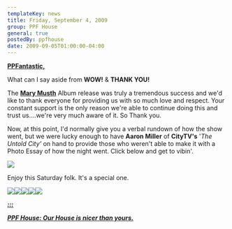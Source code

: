 ```yaml
---
templateKey: news
title: Friday, September 4, 2009
group: PPF House
general: true
postedBy: ppfhouse
date: 2009-09-05T01:00:00-04:00
---
```

[**PPFantastic,** ](http://ppfhouse.bandcamp.com)

What can I say aside from **WOW!** &amp; **THANK YOU!**

The [**Mary Musth**](http://magnolius.bandcamp.com) Album release was truly a tremendous success and we'd like to thank everyone for providing us with so much love and respect. Your constant support is the only reason we're able to continue doing this and trust us....we're very much aware of it. So Thank you.

Now, at this point, I'd normally give you a verbal rundown of how the show went, but we were lucky enough to have **Aaron Miller** of **CityTV's** '*The Untold City'* on hand to provide those who weren't able to make it with a Photo Essay of how the night went. Click below and get to vibin'.

[![](http://media.citytv.topscms.com/images/7b/97/ff3839f84aecad44b4e0a811ddcf.jpeg)](http://www.citytv.com/toronto/citynews/entertainment/music/article/57066--in-photos-magnolius-mary-musth-release-at-wrongbar)

Enjoy this Saturday folk. It's a special one.

[![](http://masiaone.com/wp-content/themes/MASIA02/images/icon_youtube.jpg)](http://www.youtube.com/ppfhouse)[![](http://masiaone.com/wp-content/themes/MASIA02/images/icon_myspace.jpg)](http://www.myspace.com/ppfhouse)[![](http://masiaone.com/wp-content/themes/MASIA02/images/icon_twitter.jpg)](http://www.twitter.com/ppfhouse)[![](http://masiaone.com/wp-content/themes/MASIA02/images/icon_facebook.jpg)](http://www.facebook.com/home.php#/pages/PPF-House/32210491219?ref=ts)[![](http://s3.amazonaws.com/twitter_production/profile_images/60316485/bc_bigger.jpg)](http://ppfhouse.bandcamp.com)

[***:::*** ](http://ppfhouse.bandcamp.com)

[***PPF House: Our House is nicer than yours.*** ](http://ppfhouse.bandcamp.com)